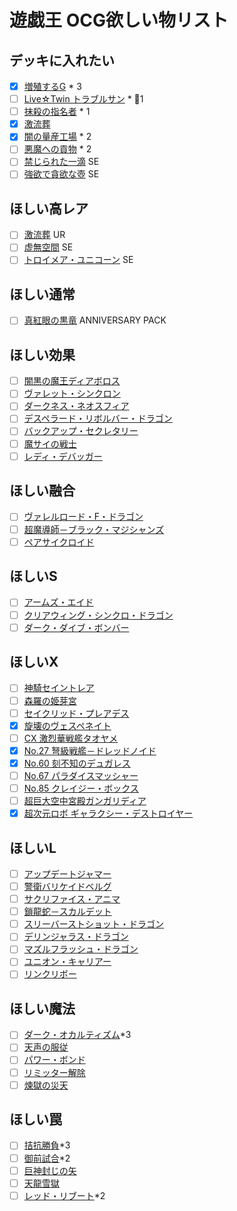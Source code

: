 # 遊戯王 OCG欲しい物リスト

## デッキに入れたい
- [x] [増殖するG](https://www.db.yugioh-card.com/yugiohdb/card_search.action?ope=2&cid=9455) * 3
- [ ] [Live☆Twin トラブルサン](https://www.db.yugioh-card.com/yugiohdb/card_search.action?ope=2&cid=16251) * 1
- [ ] [抹殺の指名者](https://www.db.yugioh-card.com/yugiohdb/card_search.action?ope=2&cid=14627) * 1
- [x] [激流葬](https://www.db.yugioh-card.com/yugiohdb/card_search.action?ope=2&cid=5114)
- [x] [闇の量産工場](https://www.db.yugioh-card.com/yugiohdb/card_search.action?ope=2&cid=6129) * 2
- [ ] [悪魔への貢物](https://www.db.yugioh-card.com/yugiohdb/card_search.action?ope=2&cid=8497) * 2
- [ ] [禁じられた一滴](https://www.db.yugioh-card.com/yugiohdb/card_search.action?ope=2&cid=15299) SE
- [ ] [強欲で貪欲な壺](https://www.db.yugioh-card.com/yugiohdb/card_search.action?ope=2&cid=12465) SE
## ほしい高レア
- [ ] [激流葬](https://www.db.yugioh-card.com/yugiohdb/card_search.action?ope=2&cid=5114) UR
- [ ] [虚無空間](https://www.db.yugioh-card.com/yugiohdb/card_search.action?ope=2&cid=9153) SE
- [ ] [トロイメア・ユニコーン](https://www.db.yugioh-card.com/yugiohdb/card_search.action?ope=2&cid=13601) SE
## ほしい通常
- [ ] [真紅眼の黒竜](https://www.db.yugioh-card.com/yugiohdb/card_search.action?ope=2&cid=4088) ANNIVERSARY PACK
## ほしい効果
- [ ] [闇黒の魔王ディアボロス](https://www.db.yugioh-card.com/yugiohdb/card_search.action?ope=2&cid=13683)
- [ ] [ヴァレット・シンクロン](https://www.db.yugioh-card.com/yugiohdb/card_search.action?ope=2&cid=14084)
- [ ] [ダークネス・ネオスフィア](https://www.db.yugioh-card.com/yugiohdb/card_search.action?ope=2&cid=8537)
- [ ] [デスペラード・リボルバー・ドラゴン](https://www.db.yugioh-card.com/yugiohdb/card_search.action?ope=2&cid=13473)
- [ ] [バックアップ・セクレタリー](https://www.db.yugioh-card.com/yugiohdb/card_search.action?ope=2&cid=13041)
- [ ] [魔サイの戦士](https://www.db.yugioh-card.com/yugiohdb/card_search.action?ope=2&cid=11664)
- [ ] [レディ・デバッガー](https://www.db.yugioh-card.com/yugiohdb/card_search.action?ope=2&cid=13522)
## ほしい融合
- [ ] [ヴァレルロード・F・ドラゴン](https://www.db.yugioh-card.com/yugiohdb/card_search.action?ope=2&cid=14625)
- [ ] [超魔導師－ブラック・マジシャンズ](https://www.db.yugioh-card.com/yugiohdb/card_search.action?ope=2&cid=14905)
- [ ] [ペアサイクロイド](https://www.db.yugioh-card.com/yugiohdb/card_search.action?ope=2&cid=11164)
## ほしいS
- [ ] [アームズ・エイド](https://www.db.yugioh-card.com/yugiohdb/card_search.action?ope=2&cid=7987)
- [ ] [クリアウィング・シンクロ・ドラゴン](https://www.db.yugioh-card.com/yugiohdb/card_search.action?ope=2&cid=11721)
- [ ] [ダーク・ダイブ・ボンバー](https://www.db.yugioh-card.com/yugiohdb/card_search.action?ope=2&cid=8035)
## ほしいX
- [ ] [神騎セイントレア](https://www.db.yugioh-card.com/yugiohdb/card_search.action?ope=2&cid=11572)
- [ ] [森羅の姫芽宮](https://www.db.yugioh-card.com/yugiohdb/card_search.action?ope=2&cid=12027)
- [ ] [セイクリッド・プレアデス](https://www.db.yugioh-card.com/yugiohdb/card_search.action?ope=2&cid=9824)
- [x] [旋壊のヴェスペネイト](https://www.db.yugioh-card.com/yugiohdb/card_search.action?ope=2&cid=15281)
- [ ] [CX 激烈華戦艦タオヤメ](https://www.db.yugioh-card.com/yugiohdb/card_search.action?ope=2&cid=10717)
- [x] [No.27 弩級戦艦－ドレッドノイド](https://www.db.yugioh-card.com/yugiohdb/card_search.action?ope=2&cid=13823)
- [x] [No.60 刻不知のデュガレス](https://www.db.yugioh-card.com/yugiohdb/card_search.action?ope=2&cid=14564)
- [ ] [No.67 パラダイスマッシャー](https://www.db.yugioh-card.com/yugiohdb/card_search.action?ope=2&cid=13824)
- [ ] [No.85 クレイジー・ボックス](https://www.db.yugioh-card.com/yugiohdb/card_search.action?ope=2&cid=10707)
- [ ] [超巨大空中宮殿ガンガリディア](https://www.db.yugioh-card.com/yugiohdb/card_search.action?ope=2&cid=10718)
- [x] [超次元ロボ ギャラクシー・デストロイヤー](https://www.db.yugioh-card.com/yugiohdb/card_search.action?ope=2&cid=10174)
## ほしいL
- [ ] [アップデートジャマー](https://www.db.yugioh-card.com/yugiohdb/card_search.action?ope=2&cid=14122)
- [ ] [警衛バリケイドベルグ](https://www.db.yugioh-card.com/yugiohdb/card_search.action?ope=2&cid=14710)
- [ ] [サクリファイス・アニマ](https://www.db.yugioh-card.com/yugiohdb/card_search.action?ope=2&cid=13841)
- [ ] [鎖龍蛇－スカルデット](https://www.db.yugioh-card.com/yugiohdb/card_search.action?ope=2&cid=13419)
- [ ] [スリーバーストショット・ドラゴン](https://www.db.yugioh-card.com/yugiohdb/card_search.action?ope=2&cid=13415)
- [ ] [デリンジャラス・ドラゴン](https://www.db.yugioh-card.com/yugiohdb/card_search.action?ope=2&cid=14291)
- [ ] [マズルフラッシュ・ドラゴン](https://www.db.yugioh-card.com/yugiohdb/card_search.action?ope=2&cid=13838)
- [ ] [ユニオン・キャリアー](https://www.db.yugioh-card.com/yugiohdb/card_search.action?ope=2&cid=14932)
- [ ] [リンクリボー](https://www.db.yugioh-card.com/yugiohdb/card_search.action?ope=2&cid=13346)
## ほしい魔法
- [ ] [ダーク・オカルティズム](https://www.db.yugioh-card.com/yugiohdb/card_search.action?ope=2&cid=14584)*3
- [ ] [天声の服従](https://www.db.yugioh-card.com/yugiohdb/card_search.action?ope=2&cid=5551)
- [ ] [パワー・ボンド](https://www.db.yugioh-card.com/yugiohdb/card_search.action?ope=2&cid=6398)
- [ ] [リミッター解除](https://www.db.yugioh-card.com/yugiohdb/card_search.action?ope=2&cid=5129)
- [ ] [煉獄の災天](https://www.db.yugioh-card.com/yugiohdb/card_search.action?ope=2&cid=15051)
## ほしい罠
- [ ] [拮抗勝負](https://www.db.yugioh-card.com/yugiohdb/card_search.action?ope=2&cid=13293)*3
- [ ] [御前試合](https://www.db.yugioh-card.com/yugiohdb/card_search.action?ope=2&cid=7934)*2
- [ ] [巨神封じの矢](https://www.db.yugioh-card.com/yugiohdb/card_search.action?ope=2&cid=15065)
- [ ] [天龍雪獄](https://www.db.yugioh-card.com/yugiohdb/card_search.action?ope=2&cid=15313)
- [ ] [レッド・リブート](https://www.db.yugioh-card.com/yugiohdb/card_search.action?ope=2&cid=13622)*2
